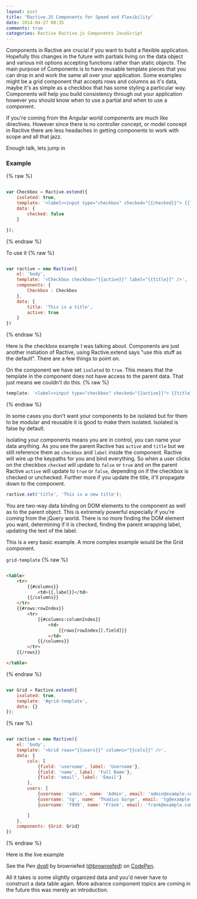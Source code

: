 ```yaml
---
layout: post
title: "Ractive.JS Components for Speed and Flexibility"
date: 2014-04-27 08:35
comments: true
categories: Ractive Ractive.js Components JavaScript
---
```



Components in Ractive are crucial if you want to build a flexible application. Hopefully this changes in the future with partials living on the data object and various init options accepting functions rather than static objects. The main purpose of Components is to have reusable template pieces that you can drop in and work the same all over your application. Some examples might be a grid component that accepts rows and columns as it's data, maybe it's as simple as a checkbox that has some styling a particular way. Components will help you build consistency through out your application however you should know when to use a partial and when to use a component.

If you're coming from the Angular world components are much like directives. However since there is no controller concept, or model concept in Ractive there are less headaches in getting components to work with scope and all that jazz.

Enough talk, lets jump in


### Example
{% raw %}

```js

var Checkbox = Ractive.extend({
	isolated: true,
	template: '<label><input type="checkbox" checked="{{checked}}"> {{label}}</label>',
	data: {
		checked: false
	}

});

```
{% endraw %}

To use it
{% raw %}

```js

var ractive = new Ractive({
	el: 'body',
	template: '<Checkbox checkbox="{{active}}" label="{{title}}" />',
	components: {
		Checkbox : Checkbox
	},
	data: {
		title: 'This is a title',
		active: true
	}
})
```
{% endraw %}


Here is the checkbox example I was talking about. Components are just another instiation of Ractive, using Ractive.extend says "use this stuff as the default". There are a few things to point on. 

On the component we have set `isolated` to `true`. This means that the template in the component does not have access to the parent data. That just means we couldn't do this.
{% raw %}

```js
template: '<label><input type="checkbox" checked="{{active}}"> {{title}}</label>'
```
{% endraw %}

In some cases you don't want your components to be isolated but for them to be modular and reusable it is good to make them isolated. Isolated is false by default.

Isolating your components means you are in control, you can name your data anything. As you see the parent Ractive has `active` and `title` but we still reference them as `checkbox` and `label` inside the component. Ractive will wire up the keypaths for you and bind everything. So when a user clicks on the checkbox `checked` will update to `false` or `true` and on the parent Ractive `active` will update to `true` or `false`, depending on if the checkbox is checked or unchecked.
Further more if you update the title, it'll propagate down to the component.

```js
ractive.set('title', 'This is a new title');
```

You are two-way data binding on DOM elements to the component as well as to the parent object. This is extremely powerful especially if you're coming from the jQuery world. There is no more finding the DOM element you want, determining if it is checked, finding the parent wrapping label, updating the text of the label. 


This is a very basic example. A more complex example would be the Grid component.

`grid-template`
{% raw %}


```html

<table>
	<tr>
		{{#columns}}
			<td>{{.label}}</td>
		{{/columns}}
	</tr>
	{{#rows:rowIndex}}
		<tr>
			{{#columns:columnIndex}}
				<td>
					{{rows[rowIndex][.field]}}
				</td>
			{{/columns}}
		</tr>
	{{/rows}}

</table>
```
{% endraw %}


```js

var Grid = Ractive.extend({
	isolated: true,
	template: '#grid-template',
	data: {}
});

```
{% raw %}

```js

var ractive = new Ractive({
	el: 'body',
	template: '<Grid rows="{{users}}" columns="{{cols}}" />',
	data: {
		cols: [
			{field: 'username', label: 'Username'},
			{field: 'name', label: 'Full Name'},
			{field: 'email', label: 'Email'}
		],
		users: [
			{username: 'admin', name: 'Admin', email: 'admin@example.com'},
			{username: 'tg', name: 'Thadius Gorge', email: 'tg@example.com'},
			{username: 'f999', name: 'Frank', email: 'frank@example.com'}

		]
	},
	components: {Grid: Grid}
})
```
{% endraw %}


Here is the live example


<p data-height="268" data-theme-id="0" data-slug-hash="dvqIl" data-default-tab="result" class='codepen'>See the Pen <a href='http://codepen.io/browniefed/pen/dvqIl/'>dvqIl</a> by browniefed (<a href='http://codepen.io/browniefed'>@browniefed</a>) on <a href='http://codepen.io'>CodePen</a>.</p>
<script async src="//codepen.io/assets/embed/ei.js"></script>


All it takes is some slightly organized data and you'd never have to construct a data table again. More advance component topics are coming in the future this was merely an introduction.